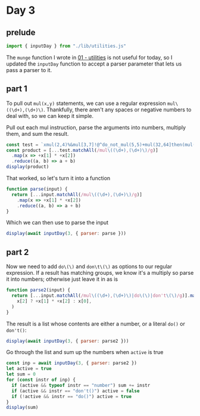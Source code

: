 # Day 3

## prelude

```js echo
import { inputDay } from "./lib/utilities.js"
```

The `munge` function I wrote in [01 - utilities](01_utilities) is not useful
for today, so I updated the `inputDay` function to accept a parser parameter
that lets us pass a parser to it.

## part 1

To pull out `mul(x,y)` statements, we can use a regular expression `mul\((\d+),(\d+)\)`. Thankfully, there aren't any spaces or negative numbers to deal with, so we can keep it simple.

Pull out each mul instruction, parse the arguments into numbers, multiply them, and sum the result.

```js echo
const test = `xmul(2,4)%&mul[3,7]!@^do_not_mul(5,5)+mul(32,64]then(mul(11,8)mul(8,5))`
const product = [...test.matchAll(/mul\((\d+),(\d+)\)/g)]
  .map(x => +x[1] * +x[2])
  .reduce((a, b) => a + b)
display(product)
```

That worked, so let's turn it into a function

```js echo
function parse(input) {
  return [...input.matchAll(/mul\((\d+),(\d+)\)/g)]
    .map(x => +x[1] * +x[2])
    .reduce((a, b) => a + b)
}
```

Which we can then use to parse the input

```js echo
display(await inputDay(3, { parser: parse }))
```

## part 2

Now we need to add `do\(\)` and `don\t\(\)` as options to our regular expression. If a result has matching groups, we know it's a multiply so parse it into numbers; otherwise just leave it in as is

```js echo
function parse2(input) {
  return [...input.matchAll(/mul\((\d+),(\d+)\)|do\(\)|don't\(\)/g)].map(x =>
    x[2] ? +x[1] * +x[2] : x[0],
  )
}
```

The result is a list whose contents are either a number, or a literal `do()` or `don't()`:

```js echo
display(await inputDay(3, { parser: parse2 }))
```

Go through the list and sum up the numbers when `active` is true

```js echo
const inp = await inputDay(3, { parser: parse2 })
let active = true
let sum = 0
for (const instr of inp) {
  if (active && typeof instr == "number") sum += instr
  if (active && instr == "don't()") active = false
  if (!active && instr == "do()") active = true
}
display(sum)
```
